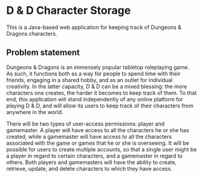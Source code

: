 # D & D Character Storage
This is a Java-based web application for keeping track of Dungeons &amp; Dragons characters.

## Problem statement

Dungeons & Dragons is an immensely popular tabletop roleplaying game.  As such, it functions both as a way for people
to spend time with their friends, engaging in a shared hobby, and as an outlet for individual creativity.  In the
latter capacity, D & D can be a mixed blessing: the more characters one creates, the harder it becomes to keep track
of them.  To that end, this application will stand independently of any online platform for playing D & D, and will
allow its users to keep track of their characters from anywhere in the world.

There will be two types of user-access permissions: player and gamemaster.  A player will have access to all the
characters he or she has created, while a gamemaster will have access to all the characters associated with the
game or games that he or she is overseeing.  It will be possible for users to create multiple accounts, so that a single
user might be a player in regard to certain characters, and a gamemaster in regard to others.  Both players and
gamemasters will have the ability to create, retrieve, update, and delete characters to which they have access.
